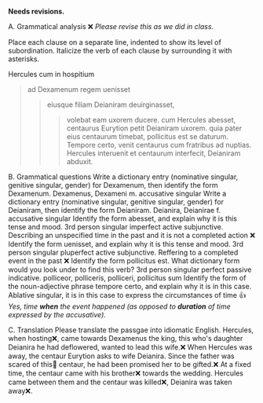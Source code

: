 **Needs revisions.**

A. Grammatical analysis ❌ *Please revise this as we did in class.*

Place each clause on a separate line, indented to show its level of subordination. Italicize the verb of each clause by surrounding it with asterisks.

Hercules cum in hospitium 
>ad Dexamenum regem uenisset
>>eiusque filiam Deianiram deuirginasset,
>>>volebat eam uxorem ducere. 
cum Hercules abesset, 
>centaurus Eurytion petit Deianiram uxorem. 
quia pater eius centaurum timebat,
>pollicitus est se daturum.
Tempore certo, 
>venit centaurus cum fratribus 
>>ad nuptias. 
Hercules interuenit 
>et centaurum interfecit, 
>>Deianiram abduxit.

B. Grammatical questions
Write a dictionary entry (nominative singular, genitive singular, gender) for Dexamenum, then identify the form Dexamenum. Dexamenus, Dexameni m. accusative singular
Write a dictionary entry (nominative singular, genitive singular, gender) for Deianiram, then identify the form Deianiram. Deianira, Deianirae f. accusative singular
Identify the form abesset, and explain why it is this tense and mood. 3rd person singular imperfect active subjunctive. Describing an unspecified time in the past and it is not a completed action ❌
Identify the form uenisset, and explain why it is this tense and mood. 3rd person singular pluperfect active subjunctive. Reffering to a completed event in the past ❌
Identify the form pollicitus est. What dictionary form would you look under to find this verb? 3rd person singular perfect passive indicative. polliceor, polliceris, polliceri, pollicitus sum
Identify the form of the noun-adjective phrase tempore certo, and explain why it is in this case. Ablative singular, it is in this case to express the circumstances of time 👍 *Yes, time **when** the event happened (as opposed to **duration** of time expressed by the accusative).*

C. Translation
Please translate the passgae into idiomatic English.
Hercules, when hosting❌, came towards Dexamenus the king, this who's daughter Deianira he had deflowered, wanted to lead this wife.❌
When Hercules was away, the centaur Eurytion asks to wife Deianira.
Since the father was scared of this🤔 centaur, he had been promised her to be gifted.❌
At a fixed time, the centaur came with his brother❌ towards the wedding.
Hercules came between them and the centaur was killed❌, Deianira was taken away❌.
